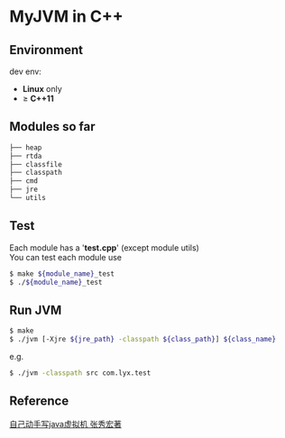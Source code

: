 # MyJVM in C++

## Environment
dev env: 
- **Linux** only
- $\geq$ **C++11**

## Modules so far
```bash
├── heap
├── rtda
├── classfile
├── classpath
├── cmd
├── jre
└── utils
```

## Test
Each module has a '**test.cpp**' (except module utils)    
You can test each module use
```bash
$ make ${module_name}_test
$ ./${module_name}_test
```

## Run JVM

```bash
$ make
$ ./jvm [-Xjre ${jre_path} -classpath ${class_path}] ${class_name}
```
e.g.
```bash
$ ./jvm -classpath src com.lyx.test
```

## Reference
[自己动手写java虚拟机 张秀宏著](%E8%87%AA%E5%B7%B1%E5%8A%A8%E6%89%8B%E5%86%99Java%E8%99%9A%E6%8B%9F%E6%9C%BA.pdf)